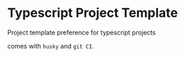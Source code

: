 # Typescript Project Template

Project template preference for typescript projects

comes with `husky` and `git CI`.
